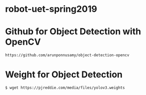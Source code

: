 # robot-uet-spring2019

# Github for Object Detection with OpenCV
`https://github.com/arunponnusamy/object-detection-opencv`

# Weight for Object Detection
`$ wget https://pjreddie.com/media/files/yolov3.weights`
